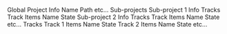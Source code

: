 Global
    Project
        Info
            Name
            Path
            etc...
        Sub-projects
            Sub-project 1
                Info
                Tracks
                    Track
                        Items
                        Name
                        State
            Sub-project 2
                Info
                Tracks
                    Track
                        Items
                        Name
                        State
            etc...
        Tracks
            Track 1
                Items
                Name
                State
            Track 2
                Items
                Name
                State
            etc...
